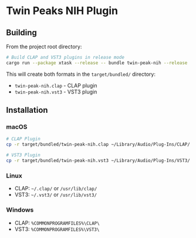 # Twin Peaks NIH Plugin

## Building

From the project root directory:

```bash
# Build CLAP and VST3 plugins in release mode
cargo run --package xtask --release -- bundle twin-peak-nih --release
```

This will create both formats in the `target/bundled/` directory:
- `twin-peak-nih.clap` - CLAP plugin
- `twin-peak-nih.vst3` - VST3 plugin

## Installation

### macOS
```bash
# CLAP Plugin
cp -r target/bundled/twin-peak-nih.clap ~/Library/Audio/Plug-Ins/CLAP/

# VST3 Plugin
cp -r target/bundled/twin-peak-nih.vst3 ~/Library/Audio/Plug-Ins/VST3/
```

### Linux
- CLAP: `~/.clap/` or `/usr/lib/clap/`
- VST3: `~/.vst3/` or `/usr/lib/vst3/`

### Windows
- CLAP: `%COMMONPROGRAMFILES%\CLAP\`
- VST3: `%COMMONPROGRAMFILES%\VST3\`
